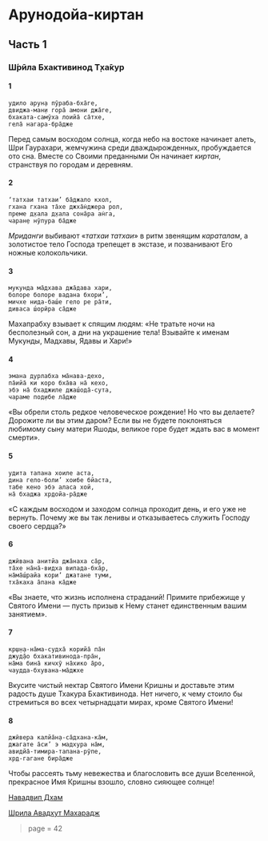 # Арунодойа-киртан

##  Часть 1

### Ш́рӣла Бхактивинод Т̣ха̄кур

#### 1

    удило арун̣а пӯраба-бха̄ге,
    двиджа-ман̣и гора̄ амони джа̄ге,
    бхаката-самӯха лоийа̄ са̄тхе,
    гела̄ нагара-бра̄дже

Перед самым восходом солнца, когда небо на востоке начинает алеть, Шри Гаурахари, жемчужина среди дваждырожденных, пробуждается ото сна. Вместе со Своими преданными Он начинает *киртан*, странствуя по городам и деревням.

#### 2

    ‘татхаи татхаи’ ба̄джало кхол,
    гхана гхана та̄хе джха̄н̇джера рол,
    преме д̣хала д̣хала сона̄ра ан̇га,
    чаран̣е нӯпура ба̄дже

*Мриданги* выбивают «*татхаи татхаи*» в ритм звенящим *караталам*, а золотистое тело Господа трепещет в экстазе, и позванивают Его ножные колокольчики.

#### 3

    мукунда ма̄дхава джа̄дава хари,
    болоре болоре вадана бхори’,
    мичхе нида-баш́е гело ре ра̄ти,
    диваса ш́орӣра са̄дже

Махапрабху взывает к спящим людям: «Не тратьте ночи на бесполезный сон, а дни на украшение тела! Взывайте к именам Мукунды, Мадхавы, Ядавы и Хари!»

#### 4

    эмана дурлабха ма̄нава-дехо,
    па̄ийа̄ ки коро бха̄ва на̄ кехо,
    эбэ на̄ бхаджиле джаш́ода̄-сута,
    чараме под̣ибе ла̄дже

«Вы обрели столь редкое человеческое рождение! Но что вы делаете? Дорожите ли вы этим даром? Если вы не будете поклоняться любимому сыну матери Яшоды, великое горе будет ждать вас в момент смерти».

#### 5

    удита тапана хоиле аста,
    дина гело-боли’ хоибе бйаста,
    табе кено эбэ аласа хой,
    на̄ бхаджа хр̣дойа-ра̄дже

«С каждым восходом и заходом солнца проходит день, и его уже не вернуть. Почему же вы так ленивы и отказываетесь служить Господу своего сердца?»

#### 6

    джӣвана анитйа джа̄наха са̄р,
    та̄хе на̄на̄-видха випада-бха̄р,
    на̄ма̄ш́райа кори’ джатане туми,
    тха̄каха а̄пана ка̄дже

«Вы знаете, что жизнь исполнена страданий! Примите прибежище у Святого Имени — пусть призыв к Нему станет единственным вашим занятием».

#### 7

    кр̣ш̣н̣а-на̄ма-судха̄ корийа̄ па̄н
    джуд̣а̄о бхакативинода-пра̄н̣,
    на̄ма бина̄ кичхӯ на̄хико а̄ро,
    чаудда-бхувана-ма̄джхе

Вкусите чистый нектар Святого Имени Кришны и доставьте этим радость душе Тхакура Бхактивинода. Нет ничего, к чему стоило бы стремиться во всех четырнадцати мирах, кроме Святого Имени!

#### 8

    джӣвера калйа̄н̣а-са̄дхана-ка̄м,
    джагате а̄си’ э мадхура на̄м,
    авидйа̄-тимира-тапана-рӯпе,
    хр̣д-гагане бира̄дже

Чтобы рассеять тьму невежества и благословить все души Вселенной, прекрасное Имя Кришны взошло, словно сияющее солнце!

[Навадвип Дхам](https://soundcloud.com/bharatimaharaj/navadwip-scsm-udilo-aruna-jiv)

[Шрила Авадхут Махарадж](https://soundcloud.com/bharatimaharaj/avadxut-maxaradzh-utrennee-1)


> page = 42
